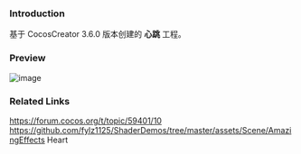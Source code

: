 ### Introduction
基于 CocosCreator 3.6.0 版本创建的 **心跳** 工程。

### Preview
![image](../../../gif/202207/2022070404.gif)

### Related Links
https://forum.cocos.org/t/topic/59401/10        
https://github.com/fylz1125/ShaderDemos/tree/master/assets/Scene/AmazingEffects Heart